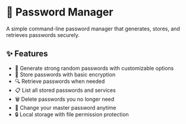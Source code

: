 # 🔐 Password Manager

A simple command-line password manager that generates, stores, and retrieves passwords securely.

## ✨ Features

- 🔑 Generate strong random passwords with customizable options
- 💾 Store passwords with basic encryption
- 🔍 Retrieve passwords when needed
- 📋 List all stored passwords and services
- 🗑️ Delete passwords you no longer need
- 🔄 Change your master password anytime
- 🔒 Local storage with file permission protection
